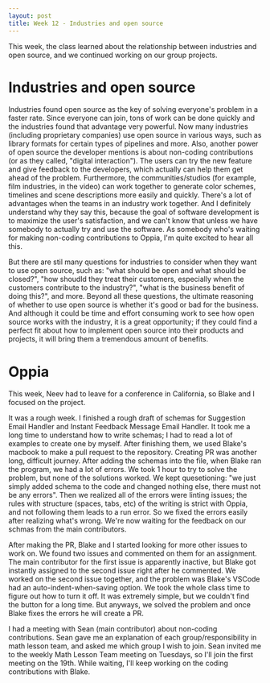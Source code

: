 ```yaml
---
layout: post
title: Week 12 - Industries and open source
---
```


This week, the class learned about the relationship between industries and open source, and we continued working on our group projects.

<!--more-->

# Industries and open source

Industries found open source as the key of solving everyone's problem in a faster rate. Since everyone can join, tons of work can be done quickly and the industries found that advantage very powerful. Now many industries (including proprietary companies) use open source in various ways, such as library formats for certain types of pipelines and more. Also, another power of open source the developer mentions is about non-coding contributions (or as they called, "digital interaction"). The users can try the new feature and give feedback to the developers, which actually can help them get ahead of the problem. Furthermore, the communities/studios (for example, film industries, in the video) can work together to generate color schemes, timelines and scene descriptions more easily and quickly. There's a
lot of advantages when the teams in an industry work together. And I definitely understand why they say this, because the goal of software development is to maximize the user's satisfaction, and we can't know that unless we have somebody to actually try and use the software. As somebody who's waiting for making non-coding contributions to Oppia, I'm quite excited to hear all this. 

But there are stil many questions for industries to consider when they want to use open source, such as:
"what should be open and what should be closed?", "how shoudld they treat their customers, especially when the customers contribute to the industry?", "what is the business benefit of doing this?", and more. Beyond all these questions, the ultimate reasoning of whether to use open source is whether it's good or bad for the business. And although it could be time and effort consuming work to see how open source
works with the industry, it is a great opportunity; if they could find a perfect fit about how to implement open source into their products and projects, it will bring them a tremendous amount of benefits.

# Oppia

This week, Neev had to leave for a conference in California, so Blake and I focused on the project.

It was a rough week. I finished a rough draft of schemas for Suggestion Email Handler and Instant Feedback Message Email Handler. It took me a long time to understand
how to write schemas; I had to read a lot of examples to create one by myself. After finishing them, we used Blake's macbook
to make a pull request to the repository. Creating PR was another long, difficult journey. After adding the schemas into the file, when
Blake ran the program, we had a lot of errors. We took 1 hour to try to solve the problem, but none of the solutions worked. We kept quesetioning:
"we just simply added schema to the code and changed nothing else, there must not be any errors". Then we realized all of the errors were
linting issues; the rules with structure (spaces, tabs, etc) of the writing is strict with Oppia, and not following them
leads to a run error. So we fixed the errors easily after realizing what's wrong. We're now waiting for the feedback
on our schmas from the main contributors.

After making the PR, Blake and I started looking for more other issues to work on. We found two issues and commented on them
for an assignment. The main contributor for the first issue is apparently inactive, but Blake got instantly assigned to the second 
issue right after he commented. We worked on the second issue together, and the problem was Blake's VSCode had an
auto-indent-when-saving option. We took the whole class time to figure out how to turn it off. It was extremely simple, but
we couldn't find the button for a long time. But anyways, we solved the problem and once Blake fixes the errors he will create a PR.

I had a meeting with Sean (main contributor) about non-coding contributions. Sean gave me an explanation of each group/responsibility in math lesson team, and asked me
which group I wish to join. Sean invited me to the weekly Math Lesson Team meeting on Tuesdays, so I'll join the first meeting on the 19th. While waiting, I'll keep working
on the coding contributions with Blake.
